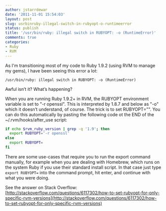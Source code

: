 ```yaml
---
author: jstarrdewar
date: '2011-11-01 15:54:03'
layout: post
slug: usrbinruby-illegal-switch-in-rubyopt-o-runtimeerror
status: publish
title: '/usr/bin/ruby: illegal switch in RUBYOPT: -o (RuntimeError)'
comments: true
categories:
- Ruby
- RVM
---
```


As I'm transitioning most of my code to Ruby 1.9.2 (using RVM to manage my gems), I have been seeing this error a lot:

`/usr/bin/ruby: illegal switch in RUBYOPT: -o (RuntimeError)`

Awful isn’t it? What’s happening?
<!-- more -->
When you are running Ruby 1.9.2+ in RVM, the RUBYOPT environment variable is
set to "-r openssl". This is interpreted by 1.8.7 and below as "-o" which it
doesn’t understand, of course. The trick is to set RUBYOPT="". You can do this
automatically by pasting the following code ot the END of the
~/.rvm/hooks/after_use script:
``` sh
if echo $rvm_ruby_version | grep -q '1.9'; then
  export RUBYOPT='-r openssl'
else
  export RUBYOPT=
fi
```
There are some use-cases that require you to run the export command manually, for example when
you are dealing with Homebrew, which runs on the system Ruby if you use their
standard install script. In that case just type `export RUBYOPT=` into the
command prompt, hit enter, and continue with what you were doing.

See the answer on Stack Overflow: [http://stackoverflow.com/questions/6117302/how-to-set-rubyopt-for-only-specific-rvm-versions](http://stackoverflow.com/questions/6117302/how-to-set-rubyopt-for-only-specific-rvm-versions)

